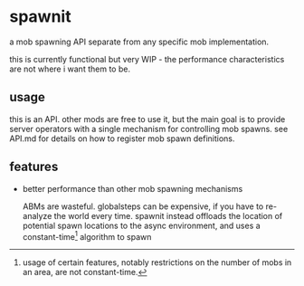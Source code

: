 # spawnit

a mob spawning API separate from any specific mob implementation.

this is currently functional but very WIP - the performance characteristics are not where i want them to be.

## usage

this is an API. other mods are free to use it, but the main goal is to provide server operators with a single mechanism
for controlling mob spawns. see API.md for details on how to register mob spawn definitions.

## features

* better performance than other mob spawning mechanisms

  ABMs are wasteful. globalsteps can be expensive, if you have to re-analyze the world every time. spawnit instead
  offloads the location of potential spawn locations to the async environment, and uses a constant-time[^1] algorithm
  to spawn






[^1]: usage of certain features, notably restrictions on the number of mobs in an area, are not constant-time.
